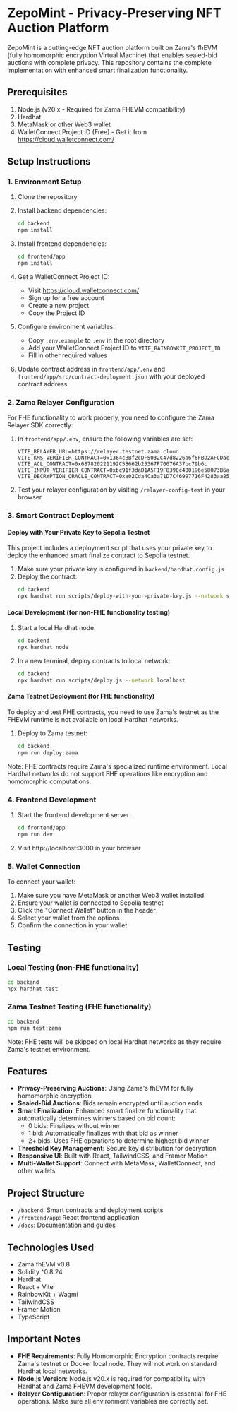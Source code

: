 # ZepoMint - Privacy-Preserving NFT Auction Platform

ZepoMint is a cutting-edge NFT auction platform built on Zama's fhEVM (fully homomorphic encryption Virtual Machine) that enables sealed-bid auctions with complete privacy. This repository contains the complete implementation with enhanced smart finalization functionality.

## Prerequisites

1. Node.js (v20.x - Required for Zama FHEVM compatibility)
2. Hardhat
3. MetaMask or other Web3 wallet
4. WalletConnect Project ID (Free) - Get it from https://cloud.walletconnect.com/

## Setup Instructions

### 1. Environment Setup

1. Clone the repository
2. Install backend dependencies:
   ```bash
   cd backend
   npm install
   ```

3. Install frontend dependencies:
   ```bash
   cd frontend/app
   npm install
   ```

4. Get a WalletConnect Project ID:
   - Visit https://cloud.walletconnect.com/
   - Sign up for a free account
   - Create a new project
   - Copy the Project ID

5. Configure environment variables:
   - Copy `.env.example` to `.env` in the root directory
   - Add your WalletConnect Project ID to `VITE_RAINBOWKIT_PROJECT_ID`
   - Fill in other required values

6. Update contract address in `frontend/app/.env` and `frontend/app/src/contract-deployment.json` with your deployed contract address

### 2. Zama Relayer Configuration

For FHE functionality to work properly, you need to configure the Zama Relayer SDK correctly:

1. In `frontend/app/.env`, ensure the following variables are set:
   ```
   VITE_RELAYER_URL=https://relayer.testnet.zama.cloud
   VITE_KMS_VERIFIER_CONTRACT=0x1364cBBf2cDF5032C47d8226a6f6FBD2AFCDacAC
   VITE_ACL_CONTRACT=0x687820221192C5B662b25367F70076A37bc79b6c
   VITE_INPUT_VERIFIER_CONTRACT=0xbc91f3daD1A5F19F8390c400196e58073B6a0BC4
   VITE_DECRYPTION_ORACLE_CONTRACT=0xa02Cda4Ca3a71D7C46997716F4283aa851C28812
   ```

2. Test your relayer configuration by visiting `/relayer-config-test` in your browser

### 3. Smart Contract Deployment

#### Deploy with Your Private Key to Sepolia Testnet

This project includes a deployment script that uses your private key to deploy the enhanced smart finalize contract to Sepolia testnet.

1. Make sure your private key is configured in `backend/hardhat.config.js`
2. Deploy the contract:
   ```bash
   cd backend
   npx hardhat run scripts/deploy-with-your-private-key.js --network sepolia
   ```

#### Local Development (for non-FHE functionality testing)

1. Start a local Hardhat node:
   ```bash
   cd backend
   npx hardhat node
   ```

2. In a new terminal, deploy contracts to local network:
   ```bash
   cd backend
   npx hardhat run scripts/deploy.js --network localhost
   ```

#### Zama Testnet Deployment (for FHE functionality)

To deploy and test FHE contracts, you need to use Zama's testnet as the FHEVM runtime is not available on local Hardhat networks.

1. Deploy to Zama testnet:
   ```bash
   cd backend
   npm run deploy:zama
   ```

Note: FHE contracts require Zama's specialized runtime environment. Local Hardhat networks do not support FHE operations like encryption and homomorphic computations.

### 4. Frontend Development

1. Start the frontend development server:
   ```bash
   cd frontend/app
   npm run dev
   ```

2. Visit http://localhost:3000 in your browser

### 5. Wallet Connection

To connect your wallet:
1. Make sure you have MetaMask or another Web3 wallet installed
2. Ensure your wallet is connected to Sepolia testnet
3. Click the "Connect Wallet" button in the header
4. Select your wallet from the options
5. Confirm the connection in your wallet

## Testing

### Local Testing (non-FHE functionality)

```bash
cd backend
npx hardhat test
```

### Zama Testnet Testing (FHE functionality)

```bash
cd backend
npm run test:zama
```

Note: FHE tests will be skipped on local Hardhat networks as they require Zama's testnet environment.

## Features

- **Privacy-Preserving Auctions**: Using Zama's fhEVM for fully homomorphic encryption
- **Sealed-Bid Auctions**: Bids remain encrypted until auction ends
- **Smart Finalization**: Enhanced smart finalize functionality that automatically determines winners based on bid count:
  - 0 bids: Finalizes without winner
  - 1 bid: Automatically finalizes with that bid as winner
  - 2+ bids: Uses FHE operations to determine highest bid winner
- **Threshold Key Management**: Secure key distribution for decryption
- **Responsive UI**: Built with React, TailwindCSS, and Framer Motion
- **Multi-Wallet Support**: Connect with MetaMask, WalletConnect, and other wallets

## Project Structure

- `/backend`: Smart contracts and deployment scripts
- `/frontend/app`: React frontend application
- `/docs`: Documentation and guides

## Technologies Used

- Zama fhEVM v0.8
- Solidity ^0.8.24
- Hardhat
- React + Vite
- RainbowKit + Wagmi
- TailwindCSS
- Framer Motion
- TypeScript

## Important Notes

- **FHE Requirements**: Fully Homomorphic Encryption contracts require Zama's testnet or Docker local node. They will not work on standard Hardhat local networks.
- **Node.js Version**: Node.js v20.x is required for compatibility with Hardhat and Zama FHEVM development tools.
- **Relayer Configuration**: Proper relayer configuration is essential for FHE operations. Make sure all environment variables are correctly set.